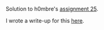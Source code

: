 Solution to h0mbre's [assignment 25](https://github.com/h0mbre/Learning-C/tree/master/Assignment-25).

I wrote a write-up for this [here](https://github.com/theokwebb/C_BindShell).

